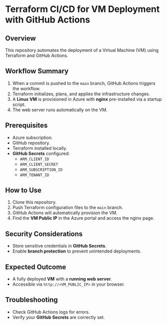# Terraform CI/CD for VM Deployment with GitHub Actions

## Overview
This repository automates the deployment of a Virtual Machine (VM) using Terraform and GitHub Actions.

## Workflow Summary
1. When a commit is pushed to the `main` branch, GitHub Actions triggers the workflow.
2. Terraform initializes, plans, and applies the infrastructure changes.
3. A **Linux VM** is provisioned in Azure with **nginx** pre-installed via a startup script.
4. The web server runs automatically on the VM.

## Prerequisites
- Azure subscription.
- GitHub repository.
- Terraform installed locally.
- **GitHub Secrets** configured:
  - `ARM_CLIENT_ID`
  - `ARM_CLIENT_SECRET`
  - `ARM_SUBSCRIPTION_ID`
  - `ARM_TENANT_ID`

## How to Use
1. Clone this repository.
2. Push Terraform configuration files to the `main` branch.
3. GitHub Actions will automatically provision the VM.
4. Find the **VM Public IP** in the Azure portal and access the nginx page.

## Security Considerations
- Store sensitive credentials in **GitHub Secrets**.
- Enable **branch protection** to prevent unintended deployments.

## Expected Outcome
- A fully deployed **VM** with a **running web server**.
- Accessible via `http://<VM_PUBLIC_IP>` in your browser.

## Troubleshooting
- Check GitHub Actions logs for errors.
- Verify your **GitHub Secrets** are correctly set.
